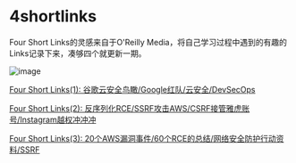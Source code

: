 # 4shortlinks
Four Short Links的灵感来自于O'Reilly Media，将自己学习过程中遇到的有趣的Links记录下来，凑够四个就更新一期。

![image](https://user-images.githubusercontent.com/12745454/176126993-7e193164-702b-43d6-b652-f05ba439c446.png)



[Four Short Links(1): 谷歌云安全鸟瞰/Google红队/云安全/DevSecOps](https://mp.weixin.qq.com/s/RJn5O5Gh-PJyt-1K2ivM8A)

[Four Short Links(2): 反序列化RCE/SSRF攻击AWS/CSRF接管雅虎账号/Instagram越权冲冲冲](https://mp.weixin.qq.com/s/zHLhedT6J595oUBVYQqPQA)

[Four Short Links(3): 20个AWS漏洞事件/60个RCE的总结/网络安全防护行动资料/SSRF](https://mp.weixin.qq.com/s/62p3asX2DLRJm9C9x_baxg)
